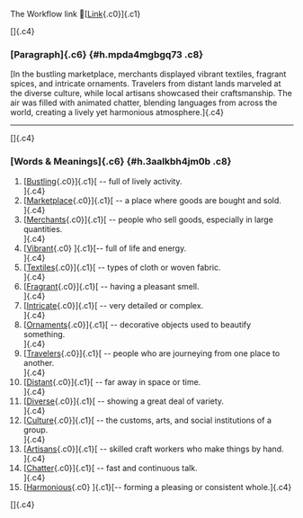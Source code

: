 The Workflow link
👏[[Link](https://www.google.com/url?q=http://www.google.com&sa=D&source=editors&ust=1759354939186669&usg=AOvVaw3pNrrmIpyHpX9EwkxNOkc3){.c0}]{.c1}

[]{.c4}

### [Paragraph]{.c6} {#h.mpda4mgbgq73 .c8}

[In the bustling marketplace, merchants displayed vibrant textiles,
fragrant spices, and intricate ornaments. Travelers from distant lands
marveled at the diverse culture, while local artisans showcased their
craftsmanship. The air was filled with animated chatter, blending
languages from across the world, creating a lively yet harmonious
atmosphere.]{.c4}

------------------------------------------------------------------------

[]{.c4}

### [Words & Meanings]{.c6} {#h.3aalkbh4jm0b .c8}

1.  [[Bustling](https://www.google.com/url?q=http://www.google.com&sa=D&source=editors&ust=1759354939187239&usg=AOvVaw3wEuYskU7mBZfn3tHM1Zk4){.c0}]{.c1}[ --
    full of lively activity.\
    ]{.c4}
2.  [[Marketplace](https://www.google.com/url?q=http://www.google.com&sa=D&source=editors&ust=1759354939187353&usg=AOvVaw10dIXHP_yn92MRw6CjUG--){.c0}]{.c1}[ --
    a place where goods are bought and sold.\
    ]{.c4}
3.  [[Merchants](https://www.google.com/url?q=http://www.google.com&sa=D&source=editors&ust=1759354939187461&usg=AOvVaw2mgJBa23nO4T54rY2K8uXW){.c0}]{.c1}[ --
    people who sell goods, especially in large quantities.\
    ]{.c4}
4.  [[Vibrant](https://www.google.com/url?q=http://www.google.com&sa=D&source=editors&ust=1759354939187572&usg=AOvVaw0fKYRc0ikSAs6seM0cwtlK){.c0}
    ]{.c1}[-- full of life and energy.\
    ]{.c4}
5.  [[Textiles](https://www.google.com/url?q=http://www.google.com&sa=D&source=editors&ust=1759354939187701&usg=AOvVaw36UtOyZj91mIZMlbM9xqg4){.c0}]{.c1}[ --
    types of cloth or woven fabric.\
    ]{.c4}
6.  [[Fragrant](https://www.google.com/url?q=http://www.google.com&sa=D&source=editors&ust=1759354939187859&usg=AOvVaw2Sms_RG2gmAhYBAUMLVxSn){.c0}]{.c1}[ --
    having a pleasant smell.\
    ]{.c4}
7.  [[Intricate](https://www.google.com/url?q=http://www.google.com&sa=D&source=editors&ust=1759354939187993&usg=AOvVaw0tju3kqgCprfVF0zsGhmWX){.c0}]{.c1}[ --
    very detailed or complex.\
    ]{.c4}
8.  [[Ornaments](https://www.google.com/url?q=http://www.google.com&sa=D&source=editors&ust=1759354939188087&usg=AOvVaw3yr5n-M6oBoAj1Sj13wk3V){.c0}]{.c1}[ --
    decorative objects used to beautify something.\
    ]{.c4}
9.  [[Travelers](https://www.google.com/url?q=http://www.google.com&sa=D&source=editors&ust=1759354939188196&usg=AOvVaw3LpbiCsqOY86Mef_3h9Cdr){.c0}]{.c1}[ --
    people who are journeying from one place to another.\
    ]{.c4}
10. [[Distant](https://www.google.com/url?q=http://www.google.com&sa=D&source=editors&ust=1759354939188305&usg=AOvVaw00ZqntCnyq7e_fl2RzPxuJ){.c0}]{.c1}[ --
    far away in space or time.\
    ]{.c4}
11. [[Diverse](https://www.google.com/url?q=http://www.google.com&sa=D&source=editors&ust=1759354939188393&usg=AOvVaw3ACwMN40AxsKub0J2XTOq7){.c0}]{.c1}[ --
    showing a great deal of variety.\
    ]{.c4}
12. [[Culture](https://www.google.com/url?q=http://www.google.com&sa=D&source=editors&ust=1759354939188486&usg=AOvVaw0uZ0mZIqXe0s728qj6hVg0){.c0}]{.c1}[ --
    the customs, arts, and social institutions of a group.\
    ]{.c4}
13. [[Artisans](https://www.google.com/url?q=http://www.google.com&sa=D&source=editors&ust=1759354939188631&usg=AOvVaw057DrNDbS5b8kSsEQmunIC){.c0}]{.c1}[ --
    skilled craft workers who make things by hand.\
    ]{.c4}
14. [[Chatter](https://www.google.com/url?q=http://www.google.com&sa=D&source=editors&ust=1759354939188738&usg=AOvVaw0TLATS676HZ5Va6ecklDpZ){.c0}]{.c1}[ --
    fast and continuous talk.\
    ]{.c4}
15. [[Harmonious](https://www.google.com/url?q=http://www.google.com&sa=D&source=editors&ust=1759354939188829&usg=AOvVaw3GS3CPe_h6s27VXb9FQ1oi){.c0}
    ]{.c1}[-- forming a pleasing or consistent whole.]{.c4}

[]{.c4}
